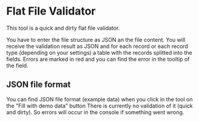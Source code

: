 # Flat File Validator

This tool is a quick and dirty flat file validator.

 You have to enter the file structure as JSON an the file content. You will receive the validation result as JSON and for each record or each record type (depending on your settings) a table with the records splitted into the fields.
 Errors are marked in red and you can find the error in the tooltip of the field.
 
 ## JSON file format
 You can find JSON file format (example data) when you click in the tool on the "Fill with demo data" button
 There is currently no validation of it (quick and dirty). So errors will occur in the console if something went wrong.


